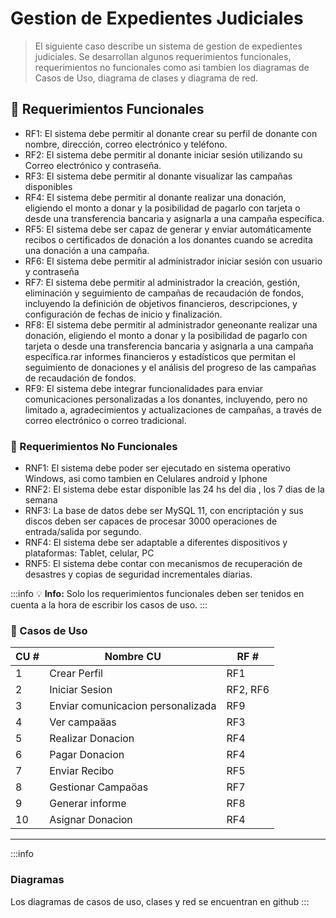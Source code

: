 # Gestion de Expedientes Judiciales


> El siguiente caso describe un sistema de gestion de expedientes judiciales. Se desarrollan algunos requerimientos funcionales, requerimientos no funcionales como asi tambien los diagramas de Casos de Uso, diagrama de clases y diagrama de red.  

## :memo: Requerimientos Funcionales

- RF1: El sistema debe permitir al donante crear su perfil de donante con nombre, dirección, correo electrónico y teléfono. 
- RF2: El sistema debe permitir al donante iniciar sesión utilizando su Correo electrónico y contraseña. 
- RF3: El sistema debe permitir al donante visualizar las campañas disponibles 
- RF4: El sistema debe permitir al donante realizar una donación, eligiendo el monto a donar y la posibilidad de pagarlo con tarjeta o desde una transferencia bancaria y asignarla a una campaña específica. 
- RF5: El sistema debe ser capaz de generar y enviar automáticamente recibos o certificados de donación a los donantes cuando se acredita una donación a una campaña.
- RF6: El sistema debe permitir al administrador iniciar sesión con usuario y contraseña
- RF7: El sistema debe permitir al administrador la creación, gestión, eliminación y seguimiento de campañas de recaudación de fondos, incluyendo la definición de objetivos financieros, descripciones, y configuración de fechas de inicio y finalización.
- RF8: El sistema debe permitir al administrador geneonante realizar una donación, eligiendo el monto a donar y la posibilidad de pagarlo con tarjeta o desde una transferencia bancaria y asignarla a una campaña específica.rar informes financieros y estadísticos que permitan el seguimiento de donaciones y el análisis del progreso de las campañas de recaudación de fondos.
- RF9: El sistema debe integrar funcionalidades para enviar comunicaciones personalizadas a los donantes, incluyendo, pero no limitado a, agradecimientos y actualizaciones de campañas, a través de correo electrónico o correo tradicional.

### :memo: Requerimientos No Funcionales

- RNF1: El sistema debe poder ser ejecutado en sistema operativo Windows, asi como tambien en Celulares android y Iphone
- RNF2: El sistema debe estar disponible las 24 hs del dia , los 7 dias de la semana
- RNF3: La base de datos debe ser MySQL 11, con encriptación y sus discos deben ser capaces de procesar 3000 operaciones de entrada/salida por segundo. 
- RNF4: El sistema debe ser adaptable a diferentes dispositivos y plataformas: Tablet, celular, PC
- RNF5: El sistema debe contar con mecanismos de recuperación de desastres y copias de seguridad incrementales diarias. 

:::info
:bulb: **Info:** Solo los requerimientos funcionales deben ser tenidos en cuenta a la hora de escribir los casos de uso. 
:::

### :mag_right: Casos de Uso

| CU # | Nombre CU                         | RF # |
| -----|-----------------------------------|------
| 1    | Crear Perfil                      | RF1
| 2    | Iniciar Sesion                    | RF2, RF6
| 3    | Enviar comunicacion personalizada | RF9
| 4    | Ver campaäas                      | RF3
| 5    | Realizar Donacion                 | RF4
| 6    | Pagar Donacion                    | RF4
| 7    | Enviar Recibo                     | RF5
| 8    | Gestionar Campaöas                | RF7
| 9    | Generar informe                   | RF8
| 10   | Asignar Donacion                  | RF4





---
:::info
### Diagramas
Los diagramas de casos de uso, clases y red se encuentran en github
:::


